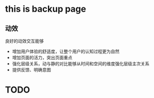 # this is backup page

## 动效
良好的动效交互能够
+ 增加用户体验的舒适度，让整个用户的认知过程更为自然
+ 增加页面的活力，突出页面重点
+ 强化层级关系，动与静的对比能够从时间和空间的维度强化层级主次关系
+ 提供反馈、明确意图

# TODO
